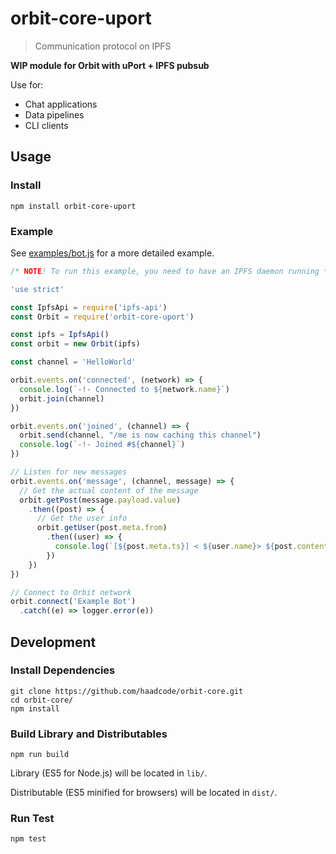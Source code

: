# orbit-core-uport

>  Communication protocol on IPFS

**WIP module for Orbit with uPort + IPFS pubsub**

Use for:
- Chat applications
- Data pipelines
- CLI clients

## Usage

### Install
```
npm install orbit-core-uport
```

### Example

See [examples/bot.js]() for a more detailed example.

```javascript
/* NOTE! To run this example, you need to have an IPFS daemon running */

'use strict'

const IpfsApi = require('ipfs-api')
const Orbit = require('orbit-core-uport')

const ipfs = IpfsApi()
const orbit = new Orbit(ipfs)

const channel = 'HelloWorld'

orbit.events.on('connected', (network) => {
  console.log(`-!- Connected to ${network.name}`)
  orbit.join(channel)
})

orbit.events.on('joined', (channel) => {
  orbit.send(channel, "/me is now caching this channel")
  console.log(`-!- Joined #${channel}`)
})

// Listen for new messages
orbit.events.on('message', (channel, message) => {
  // Get the actual content of the message
  orbit.getPost(message.payload.value)
    .then((post) => {
      // Get the user info
      orbit.getUser(post.meta.from)
        .then((user) => {
          console.log(`[${post.meta.ts}] < ${user.name}> ${post.content}`)
        })
    })
})

// Connect to Orbit network
orbit.connect('Example Bot')
  .catch((e) => logger.error(e))
```

## Development

### Install Dependencies
```
git clone https://github.com/haadcode/orbit-core.git
cd orbit-core/
npm install
```

### Build Library and Distributables
```
npm run build
```

Library (ES5 for Node.js) will be located in `lib/`.

Distributable (ES5 minified for browsers) will be located in `dist/`.

### Run Test
```
npm test
```
